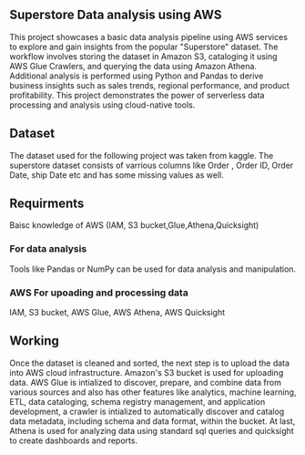 
## Superstore Data analysis using AWS
This project showcases a basic data analysis pipeline using AWS services to explore and gain insights from the popular "Superstore" dataset. The workflow involves storing the dataset in Amazon S3, cataloging it using AWS Glue Crawlers, and querying the data using Amazon Athena. Additional analysis is performed using Python and Pandas to derive business insights such as sales trends, regional performance, and product profitability. This project demonstrates the power of serverless data processing and analysis using cloud-native tools.


## Dataset

The dataset used for the following project was taken from kaggle. The superstore dataset consists of varrious columns like Order , Order ID, Order Date, ship Date etc and has some missing values as well.
## Requirments
 Baisc knowledge of AWS (IAM, S3 bucket,Glue,Athena,Quicksight) 

### For data analysis
Tools like Pandas or NumPy can be used for data analysis and manipulation. 

### AWS For upoading and processing data
IAM,
S3 bucket,
AWS Glue,
AWS Athena,
AWS Quicksight


## Working
Once the dataset is cleaned and sorted, the next step is to upload the data into AWS cloud infrastructure. Amazon's S3 bucket is used for uploading data. AWS Glue is intialized to discover, prepare, and combine data from various sources and also has other features like analytics, machine learning, ETL, data cataloging, schema registry management,  and application development, a crawler is intialized to automatically discover and catalog data metadata, including schema and data format, within the bucket. At last, Athena is used for analyzing data using standard sql queries and quicksight to create dashboards and reports.
